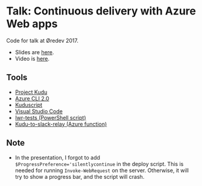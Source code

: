 # Talk: Continuous delivery with Azure Web apps
Code for talk at Øredev 2017.
* Slides are [here](./presentation/Presentation.pdf).
* Video is [here](https://vimeo.com/241964274).

## Tools
* [Project Kudu](https://github.com/projectkudu/kudu)
* [Azure CLI 2.0](http://bit.ly/az-cli)
* [Kuduscript](https://github.com/projectkudu/KuduScript) 
* [Visual Studio Code](https://code.visualstudio.com/)
* [Iwr-tests (PowerShell script)](http://bit.ly/iwr-tests)
* [Kudu-to-slack-relay (Azure function)](http://bit.ly/kudu2slack)

## Note
* In the presentation, I forgot to add `$ProgressPreference='silentlycontinue` in the deploy script. This is needed for running `Invoke-WebRequest` on the server. Otherwise, it will try to show a progress bar, and the script will crash.
